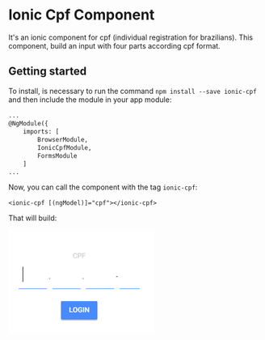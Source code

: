 # Ionic Cpf Component
It's an ionic component for cpf (individual registration for brazilians). This component, build an input with four parts according cpf format.

## Getting started
To install, is necessary to run the command `npm install --save ionic-cpf` and then include the module in your app module:
	
	...
	@NgModule({
    	imports: [
    		BrowserModule,
    		IonicCpfModule,
    		FormsModule
    	]
	...

Now, you can call the component with the tag `ionic-cpf`:

	<ionic-cpf [(ngModel)]="cpf"></ionic-cpf>
	
That will build:

![Screen 01](https://raw.githubusercontent.com/marcelorafaelfeil/ionic-cpf/developer/example/assets/cpf-example-01.png)
